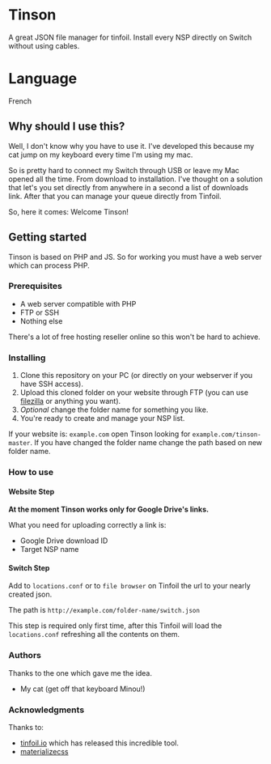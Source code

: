 # Tinson
A great JSON file manager for tinfoil. Install every NSP directly on Switch without using cables.

# Language
French

## Why should I use this?
Well, I don't know why you have to use it. I've developed this because my cat jump on my keyboard every time I'm using my mac. 

So is pretty hard to connect my Switch through USB or leave my Mac opened all the time. From download to installation. 
I've thought on a solution that let's you set directly from anywhere in a second a list of downloads link. After that you can manage your queue directly from Tinfoil. 

So, here it comes: Welcome Tinson!

## Getting started
Tinson is based on PHP and JS. So for working you must have a web server which can process PHP. 

### Prerequisites

 * A web server compatible with PHP
 * FTP or SSH
 * Nothing else

There's a lot of free hosting reseller online so this won't be hard to achieve.

### Installing

1. Clone this repository on your PC (or directly on your webserver if you have SSH access).
2. Upload this cloned folder on your website through FTP (you can use [filezilla](https://filezilla-project.org/) or anything you want).
3. _Optional_ change the folder name for something you like.
4. You're ready to create and manage your NSP list.

If your website is: `example.com` open Tinson looking for `example.com/tinson-master`. If you have changed the folder name change the path based on new folder name.

### How to use

#### Website Step

**At the moment Tinson works only for Google Drive's links.** 

What you need for uploading correctly a link is: 
* Google Drive download ID
* Target NSP name

#### Switch Step

Add to `locations.conf` or to `file browser` on Tinfoil the url to your nearly created json. 

The path is `http://example.com/folder-name/switch.json` 

This step is required only first time, after this Tinfoil will load the `locations.conf` refreshing all the contents on them.   

### Authors

Thanks to the one which gave me the idea.
* My cat (get off that keyboard Minou!)

### Acknowledgments

Thanks to: 
* [tinfoil.io](https://tinfoil.io/) which has released this incredible tool.
* [materializecss](http://materializecss.com)
